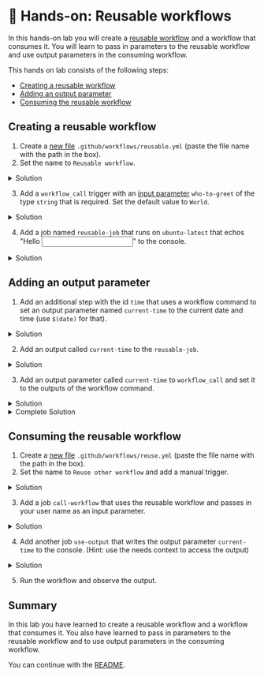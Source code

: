 # 🔨 Hands-on: Reusable workflows

In this hands-on lab you will create a [reusable workflow](https://docs.github.com/en/actions/using-workflows/reusing-workflows#creating-a-reusable-workflow) and a workflow that consumes it. You will learn to pass in parameters to the reusable workflow and use output parameters in the consuming workflow.

This hands on lab consists of the following steps:
- [Creating a reusable workflow](#creating-a-reusable-workflow)
- [Adding an output parameter](#adding-an-output-parameter)
- [Consuming the reusable workflow](#consuming-the-reusable-workflow)

## Creating a reusable workflow

1. Create a [new file](/../../new/main) `.github/workflows/reusable.yml` (paste the file name with the path in the box).
2. Set the name to `Reusable workflow`.

<details>
  <summary>Solution</summary>

```YAML
name: Reusable workflow
```

</details>

3. Add a `workflow_call` trigger with an [input parameter](https://docs.github.com/en/enterprise-cloud@latest/actions/using-workflows/workflow-syntax-for-github-actions#onworkflow_call) `who-to-greet` of the type `string` that is required. Set the default value to `World`.

<details>
  <summary>Solution</summary>

```YAML
  workflow_call:
    inputs:
      who-to-greet:
        description: 'The person to greet'
        type: string
        required: true
        default: World
```

</details>

4. Add a job named `reusable-job` that runs on `ubuntu-latest` that echos "Hello <input parameter>" to the console.

<details>
  <summary>Solution</summary>

```YAML
jobs:
  reusable-job:
    runs-on: ubuntu-latest
    steps:
      - name: Greet someone
        run: echo "Hello ${{ inputs.who-to-greet }}"
```

</details>

## Adding an output parameter

1. Add an additional step with the id `time` that uses a workflow command to set an output parameter
named `current-time` to the current date and time (use `$(date)` for that).

<details>
  <summary>Solution</summary>

```YAML
      - name: Set time
        id: time
        run: echo "time=$(date)" >> $GITHUB_OUTPUT
```

</details>

2. Add an output called `current-time` to the `reusable-job`.

<details>
  <summary>Solution</summary>

```YAML
   outputs:
      current-time: ${{ steps.time.outputs.current-time }}
```

</details>

3. Add an output parameter called `current-time` to `workflow_call` and set it to the outputs of the workflow command.

<details>
  <summary>Solution</summary>

```YAML
    outputs:
      current-time:
        description: 'The time when greeting.'
        value: ${{ jobs.reusable-job.outputs.current-time }}
```

</details>


<details>
  <summary>Complete Solution</summary>

```YAML
name: Reusable workflow

on:
  workflow_call:
    inputs:
      who-to-greet:
        description: 'The person to greet'
        type: string
        required: true
        default: World
    outputs:
      current-time:
        description: 'The time when greeting.'
        value: ${{ jobs.reusable-job.outputs.current-time }}

jobs:
  reusable-job:
    runs-on: ubuntu-latest
    outputs:
      current-time: ${{ steps.time.outputs.current-time }}
    steps:
      - name: Greet someone
        run: echo "Hello ${{ inputs.who-to-greet }}"
      - name: Set time
        id: time
        run: echo "time=$(date)" >> $GITHUB_OUTPUT
```

</details>

## Consuming the reusable workflow

1. Create a [new file](/../../new/main) `.github/workflows/reuse.yml` (paste the file name with the path in the box).
2. Set the name to `Reuse other workflow` and add a manual trigger.

<details>
  <summary>Solution</summary>

```YAML
name: Reuse other workflow

on: [workflow_dispatch]
```

</details>

3. Add a job `call-workflow` that uses the reusable workflow and passes in your user name as an input parameter.

<details>
  <summary>Solution</summary>

```YAML
jobs:
  call-workflow:
    uses: ./.github/workflows/reusable.yml
    with:
      who-to-greet: '@octocat'
```

</details>

4. Add another job `use-output` that writes the output parameter `current-time` to the console. (Hint: use the needs context to access the output)

<details>
  <summary>Solution</summary>

```YAML
  use-output:
    runs-on: ubuntu-latest
    needs: [call-workflow]
    steps:
      - run: echo "Time was ${{ needs.call-workflow.outputs.current-time }}"
```

</details>

5. Run the workflow and observe the output.

## Summary

In this lab you have learned to create a reusable workflow and a workflow that consumes it. You also have learned to pass in parameters to the reusable workflow and to use output parameters in the consuming workflow.

You can continue with the [README](../README.md).
